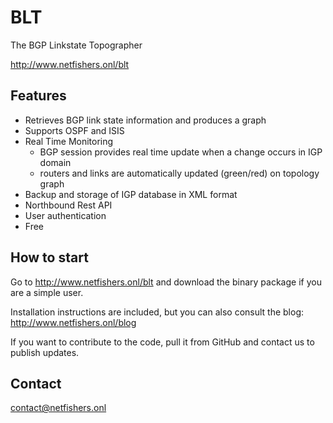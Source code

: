 # BLT
The BGP Linkstate Topographer

http://www.netfishers.onl/blt

## Features

* Retrieves BGP link state information and produces a graph
* Supports OSPF and ISIS
* Real Time Monitoring
  * BGP session provides real time update when a change occurs in IGP domain
  * routers and links are automatically updated (green/red) on topology graph
* Backup and storage of IGP database in XML format
* Northbound Rest API
* User authentication
* Free

## How to start

Go to http://www.netfishers.onl/blt and download the binary package if you are a simple user.

Installation instructions are included, but you can also consult the blog: http://www.netfishers.onl/blog

If you want to contribute to the code, pull it from GitHub and contact us to publish updates.

## Contact

contact@netfishers.onl

